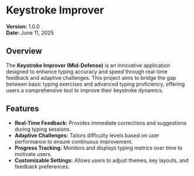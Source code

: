 # Keystroke Improver

**Version:** 1.0.0  
**Date:** June 11, 2025

## Overview

The **Keystroke Improver (Mid-Defense)** is an innovative application designed to enhance typing accuracy and speed through real-time feedback and adaptive challenges. This project aims to bridge the gap between basic typing exercises and advanced typing proficiency, offering users a comprehensive tool to improve their keystroke dynamics.

## Features

- **Real-Time Feedback:** Provides immediate corrections and suggestions during typing sessions.
- **Adaptive Challenges:** Tailors difficulty levels based on user performance to ensure continuous improvement.
- **Progress Tracking:** Monitors and displays typing metrics over time to motivate users.
- **Customizable Settings:** Allows users to adjust themes, key layouts, and feedback preferences.
